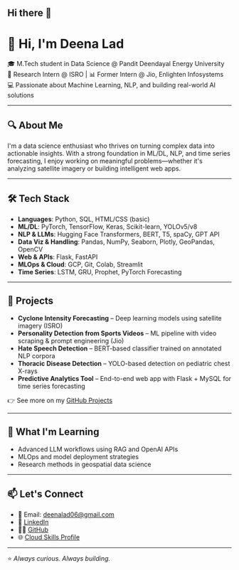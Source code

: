 ## Hi there 👋

# 👋 Hi, I'm Deena Lad

🎓 M.Tech student in Data Science @ Pandit Deendayal Energy University  
🔬 Research Intern @ ISRO | 📊 Former Intern @ Jio, Enlighten Infosystems  
💻 Passionate about Machine Learning, NLP, and building real-world AI solutions

---

## 🔍 About Me

I'm a data science enthusiast who thrives on turning complex data into actionable insights. With a strong foundation in ML/DL, NLP, and time series forecasting, I enjoy working on meaningful problems—whether it's analyzing satellite imagery or building intelligent web apps.

---

## 🛠️ Tech Stack

- **Languages**: Python, SQL, HTML/CSS (basic)
- **ML/DL**: PyTorch, TensorFlow, Keras, Scikit-learn, YOLOv5/v8
- **NLP & LLMs**: Hugging Face Transformers, BERT, T5, spaCy, GPT API
- **Data Viz & Handling**: Pandas, NumPy, Seaborn, Plotly, GeoPandas, OpenCV
- **Web & APIs**: Flask, FastAPI
- **MLOps & Cloud**: GCP, Git, Colab, Streamlit
- **Time Series**: LSTM, GRU, Prophet, PyTorch Forecasting

---

## 🚀 Projects

- **Cyclone Intensity Forecasting** – Deep learning models using satellite imagery (ISRO)
- **Personality Detection from Sports Videos** – ML pipeline with video scraping & prompt engineering (Jio)
- **Hate Speech Detection** – BERT-based classifier trained on annotated NLP corpora
- **Thoracic Disease Detection** – YOLO-based detection on pediatric chest X-rays
- **Predictive Analytics Tool** – End-to-end web app with Flask + MySQL for time series forecasting

👉 See more on my [GitHub Projects](https://github.com/deena-lad)

---

## 🧠 What I'm Learning

- Advanced LLM workflows using RAG and OpenAI APIs  
- MLOps and model deployment strategies  
- Research methods in geospatial data science  

---

## 📫 Let's Connect

- 📧 Email: deenalad06@gmail.com  
- 💼 [LinkedIn](https://www.linkedin.com/in/deena-lad)  
- 🧑‍💻 [GitHub](https://github.com/deena-lad)  
- 🌐 [Cloud Skills Profile](https://www.cloudskillsboost.google/public_profiles/6452e599-b94a-4f86-942d-f4bb9614f4b1)

---

⭐ *Always curious. Always building.*

<!--
**deena-lad/deena-lad** is a ✨ _special_ ✨ repository because its `README.md` (this file) appears on your GitHub profile.

Here are some ideas to get you started:

- 🔭 I’m currently working on ...
- 🌱 I’m currently learning ...
- 👯 I’m looking to collaborate on ...
- 🤔 I’m looking for help with ...
- 💬 Ask me about ...
- 📫 How to reach me: ...
- 😄 Pronouns: ...
- ⚡ Fun fact: ...
-->
